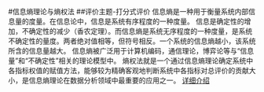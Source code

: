 #信息熵理论与熵权法
##评价主题-打分式评价
信息熵是一种用于衡量系统内部信息量的度量。在信息论中，信息是系统有序程度的一种度量。
信息是确定性的增加，不确定性的减少（香农定理）。而信息熵是系统无序程度的一种度量，是系统不确定性的量度。两者绝对值相等，但符号相反。一个系统的信息熵越小，该系统所含的信息量越大。
信息熵被广泛用于计算机编码，通信理论，博弈论等与“信息量”和“不确定性”相关的理论模型中。
熵权法就是一个通过信息熵理论确定系统中各指标权值的赋值方法，能够较为精确客观地判断系统中各指标对总评价的贡献大小，是信息熵理论在数据分析领域中最重要的应用之一。
[详细介绍](https://www.cnblogs.com/-oreo/p/10328465.html)
